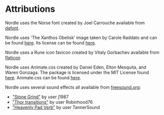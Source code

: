 # Attributions

Nordle uses the Norse font created by Joel Carrouche available from [dafont](https://www.dafont.com/norse.font).

Nordle uses 'The Xanthos Obelisk' image taken by Carole Raddato and can be found [here](https://commons.wikimedia.org/wiki/File:The_Xanthos_Obelisk,_a_trilingual_inscribed_pillar_in_the_Lycian_language_with_Greek_inscriptions,_Xanthos,_Lycia,_Turkey_%288814432977%29.jpg). Its license can be found [here](https://creativecommons.org/licenses/by-sa/2.0/deed.en).

Nordle uses a Rune icon favicon created by Vitaly Gorbachev available from [flaticon](https://www.flaticon.com/free-icons/rune)

Nordle uses Animate.css created by Daniel Eden, Elton Mesquita, and Waren Gonzaga. The package is licensed under the MIT License found [here](https://github.com/animate-css/animate.css/blob/master/LICENSE). Animate.css can be found [here](https://animate.style/).

Nordle uses several sound effects all available from [freesound.org](https://freesound.org/):
- ["Stone Grind"](https://freesound.org/people/j1987/sounds/95007/) by user j1987
- ["Thor transitions"](https://freesound.org/people/Robinhood76/sounds/165191/) by user Robinhood76
- ["Heavenly Pad Verb"](https://freesound.org/people/TannerSound/sounds/478265/) by user TannerSound